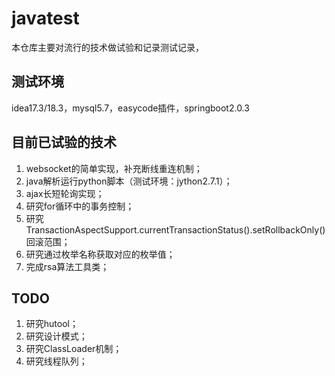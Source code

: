 # javatest
本仓库主要对流行的技术做试验和记录测试记录，
## 测试环境
idea17.3/18.3，mysql5.7，easycode插件，springboot2.0.3

## 目前已试验的技术
1. websocket的简单实现，补充断线重连机制；
2. java解析运行python脚本（测试环境：jython2.7.1）；
3. ajax长短轮询实现；
4. 研究for循环中的事务控制；
5. 研究TransactionAspectSupport.currentTransactionStatus().setRollbackOnly()回滚范围；
6. 研究通过枚举名称获取对应的枚举值；
7. 完成rsa算法工具类；

## TODO
1. 研究hutool；
2. 研究设计模式；
3. 研究ClassLoader机制；
4. 研究线程队列；